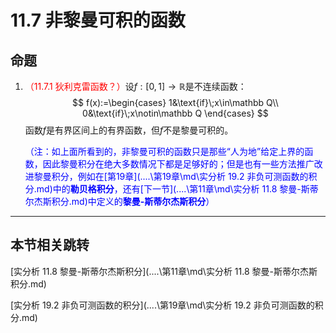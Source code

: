 # 11.7 非黎曼可积的函数

## 命题

1. <font color=red>（11.7.1 狄利克雷函数？）</font>设$f:[0,1]\to\mathbb R$是不连续函数：
   $$
   f(x):=\begin{cases}
   1&\text{if}\;x\in\mathbb Q\\
   0&\text{if}\;x\notin\mathbb Q
   \end{cases}
   $$
   函数$f$是有界区间上的有界函数，但$f$不是黎曼可积的。

   <font color=blue>（注：如上面所看到的，非黎曼可积的函数只是那些“人为地”给定上界的函数，因此黎曼积分在绝大多数情况下都是足够好的；但是也有一些方法推广改进黎曼积分，例如在[第19章](..\..\第19章\md\实分析 19.2 非负可测函数的积分.md)中的**勒贝格积分**，还有[下一节](..\..\第11章\md\实分析 11.8 黎曼-斯蒂尔杰斯积分.md)中定义的**黎曼-斯蒂尔杰斯积分**）</font>

---

## 本节相关跳转

[实分析 11.8 黎曼-斯蒂尔杰斯积分](..\..\第11章\md\实分析 11.8 黎曼-斯蒂尔杰斯积分.md)

[实分析 19.2 非负可测函数的积分](..\..\第19章\md\实分析 19.2 非负可测函数的积分.md)
